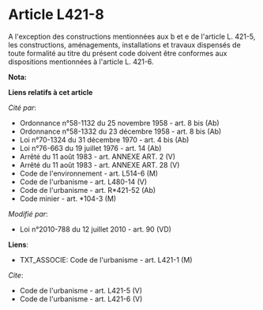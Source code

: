 # Article L421-8

A l'exception des constructions mentionnées aux b et e de l'article L. 421-5, les constructions, aménagements, installations
et travaux dispensés de toute formalité au titre du présent code doivent être conformes aux dispositions mentionnées à
l'article L. 421-6.

**Nota:**



**Liens relatifs à cet article**

_Cité par_:

  - Ordonnance n°58-1132 du 25 novembre 1958 - art. 8 bis (Ab)
  - Ordonnance n°58-1332 du 23 décembre 1958 - art. 8 bis (Ab)
  - Loi n°70-1324 du 31 décembre 1970 - art. 4 bis (Ab)
  - Loi n°76-663 du 19 juillet 1976 - art. 14 (Ab)
  - Arrêté du 11 août 1983 - art. ANNEXE ART. 2 (V)
  - Arrêté du 11 août 1983 - art. ANNEXE ART. 28 (V)
  - Code de l'environnement - art. L514-6 (M)
  - Code de l'urbanisme - art. L480-14 (V)
  - Code de l'urbanisme - art. R*421-52 (Ab)
  - Code minier - art. *104-3 (M)

_Modifié par_:

  - Loi n°2010-788 du 12 juillet 2010 - art. 90 (VD)

**Liens**:

  - TXT_ASSOCIE: Code de l'urbanisme - art. L421-1 (M)

_Cite_:

  - Code de l'urbanisme - art. L421-5 (V)
  - Code de l'urbanisme - art. L421-6 (V)
